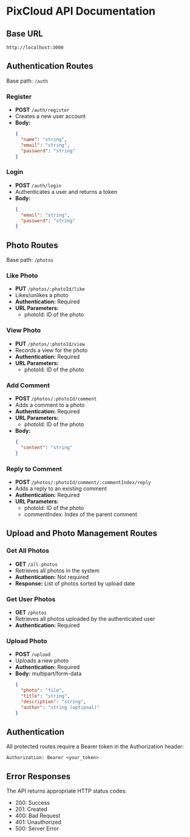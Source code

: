 # PixCloud API Documentation

## Base URL
```
http://localhost:3000
```

## Authentication Routes
Base path: `/auth`

### Register
- **POST** `/auth/register`
- Creates a new user account
- **Body:**
  ```json
  {
    "name": "string",
    "email": "string",
    "password": "string"
  }
  ```

### Login
- **POST** `/auth/login`
- Authenticates a user and returns a token
- **Body:**
  ```json
  {
    "email": "string",
    "password": "string"
  }
  ```

## Photo Routes
Base path: `/photos`

### Like Photo
- **PUT** `/photos/:photoId/like`
- Likes/unlikes a photo
- **Authentication:** Required
- **URL Parameters:**
  - photoId: ID of the photo

### View Photo
- **PUT** `/photos/:photoId/view`
- Records a view for the photo
- **Authentication:** Required
- **URL Parameters:**
  - photoId: ID of the photo

### Add Comment
- **POST** `/photos/:photoId/comment`
- Adds a comment to a photo
- **Authentication:** Required
- **URL Parameters:**
  - photoId: ID of the photo
- **Body:**
  ```json
  {
    "content": "string"
  }
  ```

### Reply to Comment
- **POST** `/photos/:photoId/comment/:commentIndex/reply`
- Adds a reply to an existing comment
- **Authentication:** Required
- **URL Parameters:**
  - photoId: ID of the photo
  - commentIndex: Index of the parent comment

## Upload and Photo Management Routes

### Get All Photos
- **GET** `/all-photos`
- Retrieves all photos in the system
- **Authentication:** Not required
- **Response:** List of photos sorted by upload date

### Get User Photos
- **GET** `/photos`
- Retrieves all photos uploaded by the authenticated user
- **Authentication:** Required

### Upload Photo
- **POST** `/upload`
- Uploads a new photo
- **Authentication:** Required
- **Body:** multipart/form-data
  ```json
  {
    "photo": "file",
    "title": "string",
    "description": "string",
    "author": "string (optional)"
  }
  ```

## Authentication
All protected routes require a Bearer token in the Authorization header:
```
Authorization: Bearer <your_token>
```

## Error Responses
The API returns appropriate HTTP status codes:
- 200: Success
- 201: Created
- 400: Bad Request
- 401: Unauthorized
- 500: Server Error
